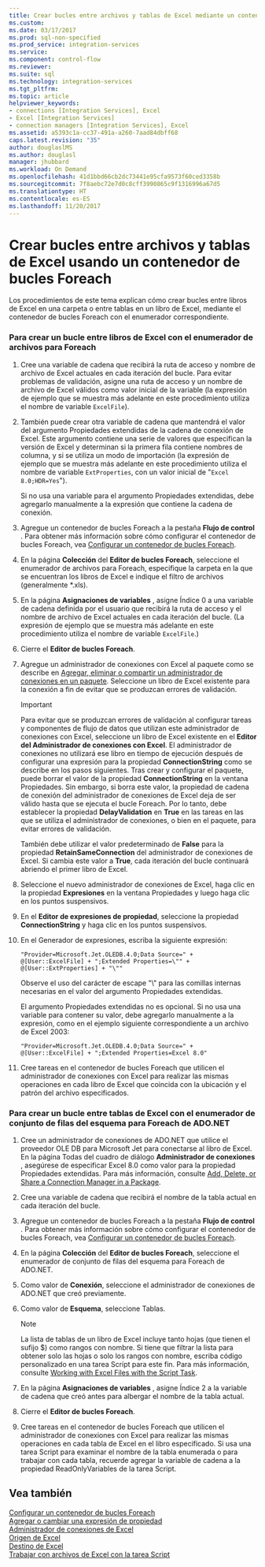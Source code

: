 ```yaml
---
title: Crear bucles entre archivos y tablas de Excel mediante un contenedor de bucles Para cada uno | Microsoft Docs
ms.custom: 
ms.date: 03/17/2017
ms.prod: sql-non-specified
ms.prod_service: integration-services
ms.service: 
ms.component: control-flow
ms.reviewer: 
ms.suite: sql
ms.technology: integration-services
ms.tgt_pltfrm: 
ms.topic: article
helpviewer_keywords:
- connections [Integration Services], Excel
- Excel [Integration Services]
- connection managers [Integration Services], Excel
ms.assetid: a5393c1a-cc37-491a-a260-7aad84dbff68
caps.latest.revision: "35"
author: douglaslMS
ms.author: douglasl
manager: jhubbard
ms.workload: On Demand
ms.openlocfilehash: 41d1bbd66cb2dc73441e95cfa9573f60ced3358b
ms.sourcegitcommit: 7f8aebc72e7d0c8cff3990865c9f1316996a67d5
ms.translationtype: HT
ms.contentlocale: es-ES
ms.lasthandoff: 11/20/2017
---
```

# <a name="loop-through-excel-files-and-tables-by-using-a-foreach-loop-container"></a>Crear bucles entre archivos y tablas de Excel usando un contenedor de bucles Foreach
  Los procedimientos de este tema explican cómo crear bucles entre libros de Excel en una carpeta o entre tablas en un libro de Excel, mediante el contenedor de bucles Foreach con el enumerador correspondiente.  
  
### <a name="to-loop-through-excel-files-by-using-the-foreach-file-enumerator"></a>Para crear un bucle entre libros de Excel con el enumerador de archivos para Foreach  
  
1.  Cree una variable de cadena que recibirá la ruta de acceso y nombre de archivo de Excel actuales en cada iteración del bucle. Para evitar problemas de validación, asigne una ruta de acceso y un nombre de archivo de Excel válidos como valor inicial de la variable (la expresión de ejemplo que se muestra más adelante en este procedimiento utiliza el nombre de variable `ExcelFile`).  
  
2.  También puede crear otra variable de cadena que mantendrá el valor del argumento Propiedades extendidas de la cadena de conexión de Excel. Este argumento contiene una serie de valores que especifican la versión de Excel y determinan si la primera fila contiene nombres de columna, y si se utiliza un modo de importación (la expresión de ejemplo que se muestra más adelante en este procedimiento utiliza el nombre de variable `ExtProperties`, con un valor inicial de "`Excel 8.0;HDR=Yes`").  
  
     Si no usa una variable para el argumento Propiedades extendidas, debe agregarlo manualmente a la expresión que contiene la cadena de conexión.  
  
3.  Agregue un contenedor de bucles Foreach a la pestaña **Flujo de control** . Para obtener más información sobre cómo configurar el contenedor de bucles Foreach, vea [Configurar un contenedor de bucles Foreach](http://msdn.microsoft.com/library/519c6f96-5e1f-47d2-b96a-d49946948c25).  
  
4.  En la página **Colección** del **Editor de bucles Foreach**, seleccione el enumerador de archivos para Foreach, especifique la carpeta en la que se encuentran los libros de Excel e indique el filtro de archivos (generalmente *.xls).  
  
5.  En la página **Asignaciones de variables** , asigne Índice 0 a una variable de cadena definida por el usuario que recibirá la ruta de acceso y el nombre de archivo de Excel actuales en cada iteración del bucle. (La expresión de ejemplo que se muestra más adelante en este procedimiento utiliza el nombre de variable `ExcelFile`.)  
  
6.  Cierre el **Editor de bucles Foreach**.  
  
7.  Agregue un administrador de conexiones con Excel al paquete como se describe en [Agregar, eliminar o compartir un administrador de conexiones en un paquete](http://msdn.microsoft.com/library/6f2ba4ea-10be-4c40-9e80-7efcf6ee9655). Seleccione un libro de Excel existente para la conexión a fin de evitar que se produzcan errores de validación.  
  
    > [!IMPORTANT]  
    >  Para evitar que se produzcan errores de validación al configurar tareas y componentes de flujo de datos que utilizan este administrador de conexiones con Excel, seleccione un libro de Excel existente en el **Editor del Administrador de conexiones con Excel**. El administrador de conexiones no utilizará ese libro en tiempo de ejecución después de configurar una expresión para la propiedad **ConnectionString** como se describe en los pasos siguientes. Tras crear y configurar el paquete, puede borrar el valor de la propiedad **ConnectionString** en la ventana Propiedades. Sin embargo, si borra este valor, la propiedad de cadena de conexión del administrador de conexiones de Excel deja de ser válido hasta que se ejecuta el bucle Foreach. Por lo tanto, debe establecer la propiedad **DelayValidation** en **True** en las tareas en las que se utiliza el administrador de conexiones, o bien en el paquete, para evitar errores de validación.  
    >   
    >  También debe utilizar el valor predeterminado de **False** para la propiedad **RetainSameConnection** del administrador de conexiones de Excel. Si cambia este valor a **True**, cada iteración del bucle continuará abriendo el primer libro de Excel.  
  
8.  Seleccione el nuevo administrador de conexiones de Excel, haga clic en la propiedad **Expresiones** en la ventana Propiedades y luego haga clic en los puntos suspensivos.  
  
9. En el **Editor de expresiones de propiedad**, seleccione la propiedad **ConnectionString** y haga clic en los puntos suspensivos.  
  
10. En el Generador de expresiones, escriba la siguiente expresión:  
  
    ```  
    "Provider=Microsoft.Jet.OLEDB.4.0;Data Source=" +  @[User::ExcelFile] + ";Extended Properties=\"" + @[User::ExtProperties] + "\""  
    ```  
  
     Observe el uso del carácter de escape "\\" para las comillas internas necesarias en el valor del argumento Propiedades extendidas.  
  
     El argumento Propiedades extendidas no es opcional. Si no usa una variable para contener su valor, debe agregarlo manualmente a la expresión, como en el ejemplo siguiente correspondiente a un archivo de Excel 2003:  
  
    ```  
    "Provider=Microsoft.Jet.OLEDB.4.0;Data Source=" +  @[User::ExcelFile] + ";Extended Properties=Excel 8.0"  
    ```  
  
11. Cree tareas en el contenedor de bucles Foreach que utilicen el administrador de conexiones con Excel para realizar las mismas operaciones en cada libro de Excel que coincida con la ubicación y el patrón del archivo especificados.  
  
### <a name="to-loop-through-excel-tables-by-using-the-foreach-adonet-schema-rowset-enumerator"></a>Para crear un bucle entre tablas de Excel con el enumerador de conjunto de filas del esquema para Foreach de ADO.NET  
  
1.  Cree un administrador de conexiones de ADO.NET que utilice el proveedor OLE DB para Microsoft Jet para conectarse al libro de Excel. En la página Todas del cuadro de diálogo **Administrador de conexiones** , asegúrese de especificar Excel 8.0 como valor para la propiedad Propiedades extendidas. Para más información, consulte [Add, Delete, or Share a Connection Manager in a Package](http://msdn.microsoft.com/library/6f2ba4ea-10be-4c40-9e80-7efcf6ee9655).  
  
2.  Cree una variable de cadena que recibirá el nombre de la tabla actual en cada iteración del bucle.  
  
3.  Agregue un contenedor de bucles Foreach a la pestaña **Flujo de control** . Para obtener más información sobre cómo configurar el contenedor de bucles Foreach, vea [Configurar un contenedor de bucles Foreach](http://msdn.microsoft.com/library/519c6f96-5e1f-47d2-b96a-d49946948c25).  
  
4.  En la página **Colección** del **Editor de bucles Foreach**, seleccione el enumerador de conjunto de filas del esquema para Foreach de ADO.NET.  
  
5.  Como valor de **Conexión**, seleccione el administrador de conexiones de ADO.NET que creó previamente.  
  
6.  Como valor de **Esquema**, seleccione Tablas.  
  
    > [!NOTE]  
    >  La lista de tablas de un libro de Excel incluye tanto hojas (que tienen el sufijo $) como rangos con nombre. Si tiene que filtrar la lista para obtener solo las hojas o solo los rangos con nombre, escriba código personalizado en una tarea Script para este fin. Para más información, consulte [Working with Excel Files with the Script Task](../../integration-services/extending-packages-scripting-task-examples/working-with-excel-files-with-the-script-task.md).  
  
7.  En la página **Asignaciones de variables** , asigne Índice 2 a la variable de cadena que creó antes para albergar el nombre de la tabla actual.  
  
8.  Cierre el **Editor de bucles Foreach**.  
  
9. Cree tareas en el contenedor de bucles Foreach que utilicen el administrador de conexiones con Excel para realizar las mismas operaciones en cada tabla de Excel en el libro especificado. Si usa una tarea Script para examinar el nombre de la tabla enumerada o para trabajar con cada tabla, recuerde agregar la variable de cadena a la propiedad ReadOnlyVariables de la tarea Script.  
  
## <a name="see-also"></a>Vea también  
 [Configurar un contenedor de bucles Foreach](http://msdn.microsoft.com/library/519c6f96-5e1f-47d2-b96a-d49946948c25)   
 [Agregar o cambiar una expresión de propiedad](../../integration-services/expressions/add-or-change-a-property-expression.md)   
 [Administrador de conexiones de Excel](../../integration-services/connection-manager/excel-connection-manager.md)   
 [Origen de Excel](../../integration-services/data-flow/excel-source.md)   
 [Destino de Excel](../../integration-services/data-flow/excel-destination.md)   
 [Trabajar con archivos de Excel con la tarea Script](../../integration-services/extending-packages-scripting-task-examples/working-with-excel-files-with-the-script-task.md)  
  
  
